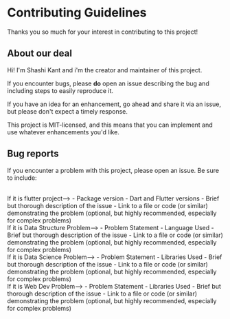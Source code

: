 # Contributing Guidelines

Thanks you so much for your interest in contributing to this project!

## About our deal

Hi! I'm Shashi Kant and i'm the creator and maintainer of this project.

If you encounter bugs, please **do** open an issue describing the bug and including steps to easily reproduce it.

If you have an idea for an enhancement, go ahead and share it via an issue, but please don't expect a timely response.

This project is MIT-licensed, and this means that you can implement and use whatever enhancements you'd like.

## Bug reports

If you encounter a problem with this project, please open an issue. Be sure to include:
<br>


<br>
If it is flutter project-->
- Package version
- Dart and Flutter versions
- Brief but thorough description of the issue
- Link to a file or code (or similar) demonstrating the problem (optional, but highly recommended, especially for complex problems)
<br>
If it is Data Structure Problem-->
- Problem Statement
- Language Used
- Brief but thorough description of the issue
- Link to a file or code (or similar) demonstrating the problem (optional, but highly recommended, especially for complex problems)
<br>
If it is Data Science Problem-->
- Problem Statement
- Libraries Used
- Brief but thorough description of the issue
- Link to a file or code (or similar) demonstrating the problem (optional, but highly recommended, especially for complex problems)
<br>
If it is Web Dev Problem-->
- Problem Statement
- Libraries Used
- Brief but thorough description of the issue
- Link to a file or code (or similar) demonstrating the problem (optional, but highly recommended, especially for complex problems)
